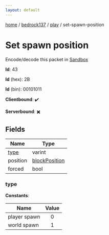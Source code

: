 ```yaml
---
layout: default
---
```


[home](/)  /  [bedrock137](/protocol/bedrock137)  /  [play](/protocol/bedrock137/play)  /  set-spawn-position

# Set spawn position

Encode/decode this packet in [Sandbox](../../../sandbox/bedrock137#Play.SetSpawnPosition)

**Id**: 43

**Id** (hex): 2B

**Id** (bin): 00101011

**Clientbound**: ✔️

**Serverbound**: ✖️

## Fields

Name | Type
---|---
[type](#type) | varint
position | [blockPosition](/protocol/bedrock137/types/block-position)
forced | bool

### type

**Constants**:

Name | Value
---|:---:
player spawn | 0
world spawn | 1
